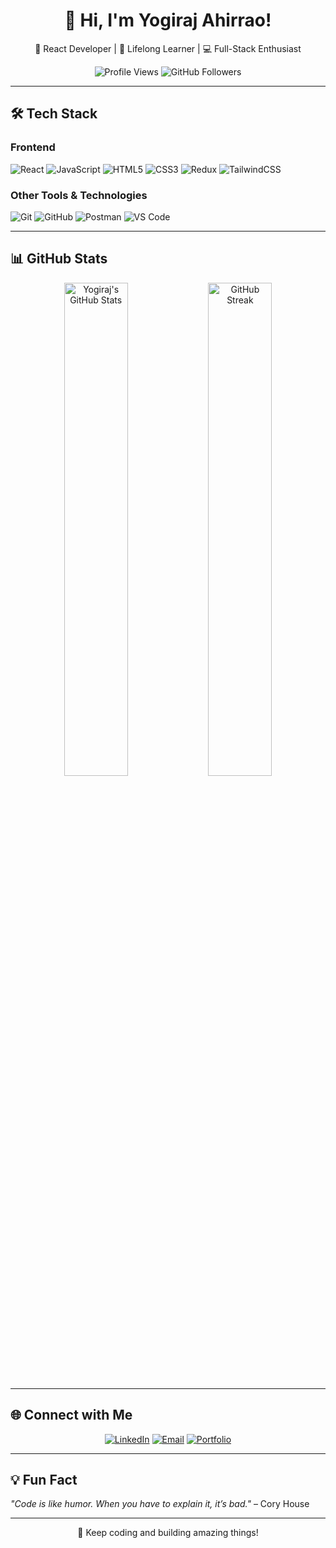 <h1 align="center">👋 Hi, I'm Yogiraj Ahirrao!</h1>

<p align="center">
  🚀 React Developer | 🌟 Lifelong Learner | 💻 Full-Stack Enthusiast  
</p>

<p align="center">
  <img src="https://komarev.com/ghpvc/?username=yogirajah&label=Profile%20Views&color=brightgreen&style=flat" alt="Profile Views" />  
  <img src="https://img.shields.io/github/followers/yogirajah?label=Followers&style=social" alt="GitHub Followers" />  
</p>

---

## 🛠️ Tech Stack

### **Frontend**
![React](https://img.shields.io/badge/React-61DAFB?style=for-the-badge&logo=react&logoColor=white)
![JavaScript](https://img.shields.io/badge/JavaScript-F7DF1E?style=for-the-badge&logo=javascript&logoColor=black)
![HTML5](https://img.shields.io/badge/HTML5-E34F26?style=for-the-badge&logo=html5&logoColor=white)
![CSS3](https://img.shields.io/badge/CSS3-1572B6?style=for-the-badge&logo=css3&logoColor=white)
![Redux](https://img.shields.io/badge/Redux-764ABC?style=for-the-badge&logo=redux&logoColor=white)
![TailwindCSS](https://img.shields.io/badge/TailwindCSS-06B6D4?style=for-the-badge&logo=tailwindcss&logoColor=white)





### **Other Tools & Technologies**
![Git](https://img.shields.io/badge/Git-F05032?style=for-the-badge&logo=git&logoColor=white)
![GitHub](https://img.shields.io/badge/GitHub-181717?style=for-the-badge&logo=github&logoColor=white)
![Postman](https://img.shields.io/badge/Postman-FF6C37?style=for-the-badge&logo=postman&logoColor=white)
![VS Code](https://img.shields.io/badge/VS%20Code-007ACC?style=for-the-badge&logo=visualstudiocode&logoColor=white)

---

## 📊 GitHub Stats

<p align="center">
  <img src="https://github-readme-stats.vercel.app/api?username=yogirajdahirrao&show_icons=true&theme=radical" alt="Yogiraj's GitHub Stats" width="45%" />
  <img src="https://github-readme-streak-stats.herokuapp.com/?user=yogirajdahirrao&theme=radical" alt="GitHub Streak" width="45%" />
</p>



---

## 🌐 Connect with Me
<p align="center">
  <a href="https://linkedin.com/in/yogirajahirrao123"><img src="https://img.shields.io/badge/LinkedIn-0077B5?style=for-the-badge&logo=linkedin&logoColor=white" alt="LinkedIn"></a>
  <a href="mailto:yogirajahirrao@gmail.com"><img src="https://img.shields.io/badge/Email-D14836?style=for-the-badge&logo=gmail&logoColor=white" alt="Email"></a>
  <a href="#"><img src="https://img.shields.io/badge/Portfolio-24292E?style=for-the-badge&logo=githubpages&logoColor=white" alt="Portfolio"></a>
</p>

---

## 💡 Fun Fact
_"Code is like humor. When you have to explain it, it’s bad."_ – Cory House

---

<p align="center">
  🚀 Keep coding and building amazing things!  
</p>

